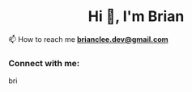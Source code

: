 <h1 align="center">Hi 👋, I'm Brian</h1>

<!-- - 🔭 I’m currently working on [Bookboxd](https://github.com/brianclee-gh/bookboxd) -->
📫 How to reach me **brianclee.dev@gmail.com**

<h3 align="left">Connect with me:</h3>
<p align="left">
<a href="https://linkedin.com/in/brian-lee-548606193" target="blank"><img align="center" src="https://raw.githubusercontent.com/rahuldkjain/github-profile-readme-generator/master/src/images/icons/Social/linked-in-alt.svg" alt="brian-lee-548606193" height="15" width="20" /></a>
</p>
